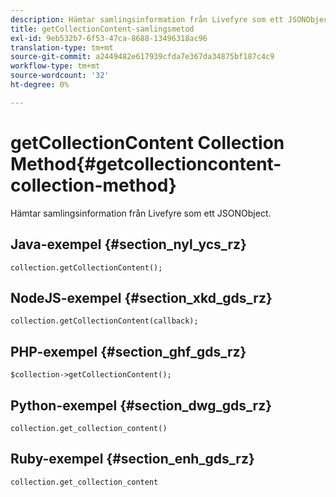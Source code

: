 ```yaml
---
description: Hämtar samlingsinformation från Livefyre som ett JSONObject.
title: getCollectionContent-samlingsmetod
exl-id: 9eb532b7-6f53-47ca-8688-13496318ac96
translation-type: tm+mt
source-git-commit: a2449482e617939cfda7e367da34875bf187c4c9
workflow-type: tm+mt
source-wordcount: '32'
ht-degree: 0%

---
```


# getCollectionContent Collection Method{#getcollectioncontent-collection-method}

Hämtar samlingsinformation från Livefyre som ett JSONObject.

## Java-exempel {#section_nyl_ycs_rz}

```
collection.getCollectionContent(); 
```

## NodeJS-exempel {#section_xkd_gds_rz}

```
collection.getCollectionContent(callback); 
```

## PHP-exempel {#section_ghf_gds_rz}

```
$collection->getCollectionContent(); 
```

## Python-exempel {#section_dwg_gds_rz}

```
collection.get_collection_content() 
```

## Ruby-exempel {#section_enh_gds_rz}

```
collection.get_collection_content 
```
